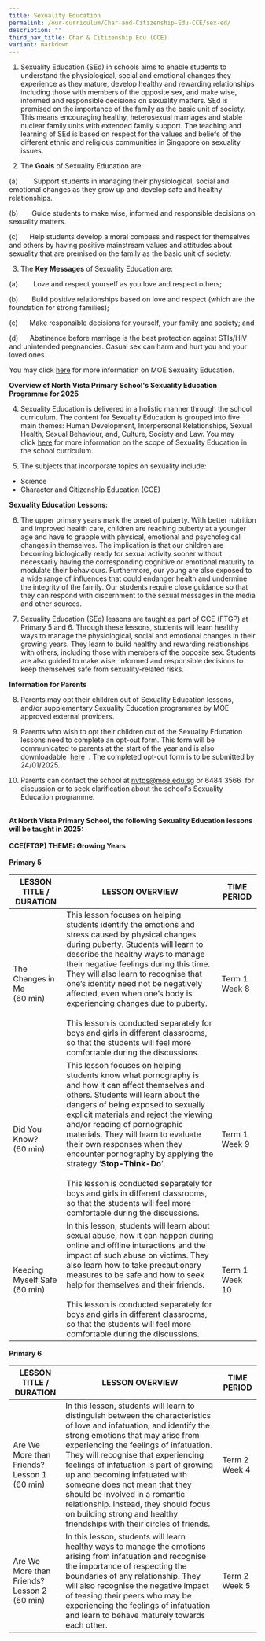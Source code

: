```yaml
---
title: Sexuality Education
permalink: /our-curriculum/Char-and-Citizenship-Edu-CCE/sex-ed/
description: ""
third_nav_title: Char & Citizenship Edu (CCE)
variant: markdown
---
```

1) Sexuality Education (SEd) in schools aims to enable students to understand the physiological, social and emotional changes they experience as they mature, develop healthy and rewarding relationships including those with members of the opposite sex, and make wise, informed and responsible decisions on sexuality matters. SEd is premised on the importance of the family as the basic unit of society. This means encouraging healthy, heterosexual marriages and stable nuclear family units with extended family support. The teaching and learning of SEd is based on respect for the values and beliefs of the different ethnic and religious communities in Singapore on sexuality issues.  <br>

2) The **Goals** of Sexuality Education are:

(a)&nbsp; &nbsp;&nbsp;&nbsp;&nbsp; &nbsp;Support students in managing their physiological, social and emotional changes as they grow up and develop safe and healthy relationships.

(b)&nbsp;&nbsp;&nbsp;&nbsp;&nbsp; &nbsp;Guide students to make wise, informed and responsible decisions on sexuality matters.  

(c)&nbsp;&nbsp;&nbsp; &nbsp;&nbsp;Help students develop a moral compass and respect for themselves and others by having positive mainstream values and attitudes about sexuality that are premised on the family as the basic unit of society.  


3) The **Key Messages** of Sexuality Education are:

(a)&nbsp;&nbsp; &nbsp;&nbsp;&nbsp; &nbsp;Love and respect yourself as you love and respect others;

(b)&nbsp;&nbsp;&nbsp;&nbsp;&nbsp; &nbsp;Build positive relationships based on love and respect (which are the foundation for strong families);

(c)&nbsp;&nbsp;&nbsp;&nbsp; &nbsp;Make responsible decisions for yourself, your family and society; and

(d)&nbsp;&nbsp;&nbsp;&nbsp; &nbsp;Abstinence before marriage is the best protection against STIs/HIV and unintended pregnancies. Casual sex can harm and hurt you and your loved ones.

You may click [here](https://go.gov.sg/moe-sexuality-education)&nbsp;for more information on MOE Sexuality Education.

 **Overview of North Vista Primary School's Sexuality Education Programme for 2025**

4) Sexuality Education is delivered in a holistic manner through the school curriculum. The content for Sexuality Education is grouped into five main themes: Human Development, Interpersonal Relationships, Sexual Health, Sexual Behaviour, and, Culture, Society and Law. You may click&nbsp;[here](https://go.gov.sg/moe-sexuality-education-scope) for more information on the scope of Sexuality Education in the school curriculum. <br>

5) The subjects that incorporate topics on sexuality include:

* Science <br>
* Character and Citizenship Education (CCE) <br>

**Sexuality Education Lessons:**

6) The upper primary years mark the onset of puberty. With better nutrition and improved health care, children are reaching puberty at a younger age and have to grapple with physical, emotional and psychological changes in themselves. The implication is that our children are becoming biologically ready for sexual activity sooner without necessarily having the corresponding cognitive or emotional maturity to modulate their behaviours. Furthermore, our young are also exposed to a wide range of influences that could endanger health and undermine the integrity of the family. Our students require close guidance so that they can respond with discernment to the sexual messages in the media and other sources. 

7)  Sexuality Education (SEd) lessons are taught as part of CCE (FTGP) at Primary 5 and 6. Through these lessons, students will learn healthy ways to manage the physiological, social and emotional changes in their growing years. They learn to build healthy and rewarding relationships with others, including those with members of the opposite sex. Students are also guided to make wise, informed and responsible decisions to keep themselves safe from sexuality-related risks.

**Information for Parents**

8) Parents may opt their children out of Sexuality Education lessons, and/or supplementary Sexuality Education programmes by MOE-approved external providers.

9)  Parents who wish to opt their children out of the Sexuality Education lessons&nbsp;need to complete an opt-out form. This form will be communicated to parents at the start of the year and is also downloadable&nbsp; [here](/files/Opt_out_form_2024.pdf) &nbsp;. The completed opt-out form is to be submitted by 24/01/2025.

10)  Parents can contact the school at&nbsp;[nvtps@moe.edu.sg](mailto:nvtps@moe.edu.sg)&nbsp;or 6484 3566&nbsp; for discussion or to seek clarification about the school's Sexuality Education programme.
<br><br>

**At North Vista Primary School, the following Sexuality Education lessons will be taught in 2025:** <br><br>
**CCE(FTGP) THEME: Growing Years**<br><br>
 **Primary 5**


| **LESSON TITLE / DURATION** | **LESSON OVERVIEW** | **TIME PERIOD**  |
| -------- | -------- | -------- |
| The Changes in Me <br> (60 min)   | This lesson focuses on helping students identify the emotions and stress caused by physical changes during puberty. Students will learn to describe the healthy ways to manage their negative feelings during this time. They will also learn to recognise that one’s identity need not be negatively affected, even when one’s body is experiencing changes due to puberty. <br> <br> This lesson is conducted separately for boys and girls in different classrooms, so that the students will feel more comfortable during the discussions. | Term 1 Week 8    |
|  Did You Know? <br> (60 min)    | This lesson focuses on helping students know what pornography is and how it can affect themselves and others. Students will learn about the dangers of being exposed to sexually explicit materials and reject the viewing and/or reading of pornographic materials. They will learn to evaluate their own responses when they encounter pornography by applying the strategy ‘**Stop-Think-Do**’.   <br> <br> This lesson is conducted separately for boys and girls in different classrooms, so that the students will feel more comfortable during the discussions.   | Term 1 Week 9     |
| Keeping Myself Safe <br> (60 min)    | In this lesson, students will learn about sexual abuse, how it can happen during online and offline interactions and the impact of such abuse on victims. They also learn how to take precautionary measures to be safe and how to seek help for themselves and their friends. <br> <br>  This lesson is conducted separately for boys and girls in different classrooms, so that the students will feel more comfortable during the discussions. | Term 1 Week 10     |



**Primary 6**


| **LESSON TITLE / DURATION**| **LESSON OVERVIEW**| **TIME PERIOD** |
| -------- | -------- | -------- |
| Are We More than Friends? <br>Lesson 1 <br> (60 min)   | In this lesson, students will learn to distinguish between the characteristics of love and infatuation, and identify the strong emotions that may arise from experiencing the feelings of infatuation. They will recognise that experiencing feelings of infatuation is part of growing up and becoming infatuated with someone does not mean that they should be involved in a romantic relationship. Instead, they should focus on building strong and healthy friendships with their circles of friends.     | Term 2 Week 4     |
| Are We More than Friends? <br>Lesson 2 <br> (60 min)      | In this lesson, students will learn healthy ways to manage the emotions arising from infatuation and recognise the importance of respecting the boundaries of any relationship. They will also recognise the negative impact of teasing their peers who may be experiencing the feelings of infatuation and learn to behave maturely towards each other.    | Term 2 Week 5     |